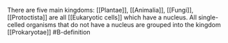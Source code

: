 There are five main kingdoms: [[Plantae]], [[Animalia]], [[Fungi]], [[Protoctista]] are all [[Eukaryotic cells]] which have a nucleus. All single-celled organisms that do not have a nucleus are grouped into the kingdom [[Prokaryotae]]
#B-definition 